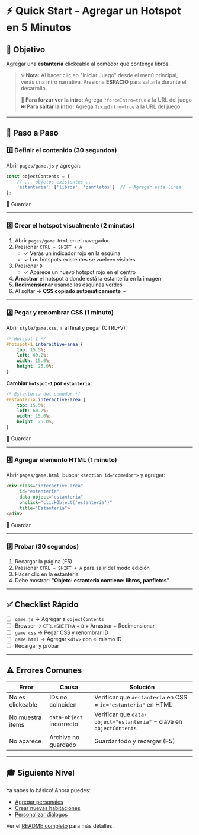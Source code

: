 # ⚡ Quick Start - Agregar un Hotspot en 5 Minutos

## 🎯 Objetivo
Agregar una **estantería** clickeable al comedor que contenga libros.

> **💡 Nota:** Al hacer clic en "Iniciar Juego" desde el menú principal, verás una intro narrativa. Presiona **ESPACIO** para saltarla durante el desarrollo.
>
> **🔧 Para forzar ver la intro:** Agrega `?forceIntro=true` a la URL del juego
> **⏭️ Para saltar la intro:** Agrega `?skipIntro=true` a la URL del juego

---

## 📝 Paso a Paso

### 1️⃣ Definir el contenido (30 segundos)
Abrir `pages/game.js` y agregar:
```javascript
const objectContents = {
    // ... objetos existentes ...
    'estanteria': ['libros', 'panfletos']  // ← Agregar esta línea
};
```
💾 Guardar

---

### 2️⃣ Crear el hotspot visualmente (2 minutos)
1. Abrir `pages/game.html` en el navegador
2. Presionar `CTRL + SHIFT + A` 
   - ✓ Verás un indicador rojo en la esquina
   - ✓ Los hotspots existentes se vuelven visibles
3. Presionar `D`
   - ✓ Aparece un nuevo hotspot rojo en el centro
4. **Arrastrar** el hotspot a donde está la estantería en la imagen
5. **Redimensionar** usando las esquinas verdes
6. Al soltar → **CSS copiado automáticamente** ✓

---

### 3️⃣ Pegar y renombrar CSS (1 minuto)
Abrir `style/game.css`, ir al final y pegar (CTRL+V):

```css
/* Hotspot-1 */
#hotspot-1.interactive-area {
    top: 15.5%;
    left: 60.2%;
    width: 15.0%;
    height: 25.0%;
}
```

**Cambiar `hotspot-1` por `estanteria`:**
```css
/* Estantería del comedor */
#estanteria.interactive-area {
    top: 15.5%;
    left: 60.2%;
    width: 15.0%;
    height: 25.0%;
}
```
💾 Guardar

---

### 4️⃣ Agregar elemento HTML (1 minuto)
Abrir `pages/game.html`, buscar `<section id="comedor">` y agregar:

```html
<div class="interactive-area" 
     id="estanteria" 
     data-object="estanteria" 
     onclick="clickObject('estanteria')" 
     title="Estantería">
</div>
```
💾 Guardar

---

### 5️⃣ Probar (30 segundos)
1. Recargar la página (F5)
2. Presionar `CTRL + SHIFT + A` para salir del modo edición
3. Hacer clic en la estantería
4. Debe mostrar: **"Objeto: estanteria contiene: libros, panfletos"**

---

## ✅ Checklist Rápido

- [ ] `game.js` → Agregar a `objectContents`
- [ ] Browser → `CTRL+SHIFT+A` + `D` + Arrastrar + Redimensionar
- [ ] `game.css` → Pegar CSS y renombrar ID
- [ ] `game.html` → Agregar `<div>` con el mismo ID
- [ ] Recargar y probar

---

## ⚠️ Errores Comunes

| Error | Causa | Solución |
|-------|-------|----------|
| No es clickeable | IDs no coinciden | Verificar que `#estanteria` en CSS = `id="estanteria"` en HTML |
| No muestra items | `data-object` incorrecto | Verificar que `data-object="estanteria"` = clave en `objectContents` |
| No aparece | Archivo no guardado | Guardar todo y recargar (F5) |

---

## 🎓 Siguiente Nivel

Ya sabes lo básico! Ahora puedes:
- [Agregar personajes](README.md#cómo-agregar-personajes)
- [Crear nuevas habitaciones](README.md#cómo-crear-nuevas-habitacionesniveles)
- [Personalizar diálogos](README.md#personalizar-el-sistema-de-diálogos)

Ver el [README completo](README.md) para más detalles.
